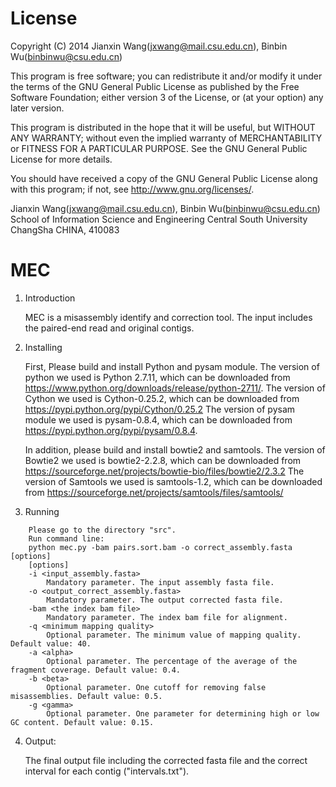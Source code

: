 License
=========

Copyright (C) 2014 Jianxin Wang(jxwang@mail.csu.edu.cn), Binbin Wu(binbinwu@csu.edu.cn)

This program is free software; you can redistribute it and/or
modify it under the terms of the GNU General Public License
as published by the Free Software Foundation; either version 3
of the License, or (at your option) any later version.

This program is distributed in the hope that it will be useful,
but WITHOUT ANY WARRANTY; without even the implied warranty of
MERCHANTABILITY or FITNESS FOR A PARTICULAR PURPOSE.  See the
GNU General Public License for more details.

You should have received a copy of the GNU General Public License
along with this program; if not, see <http://www.gnu.org/licenses/>.

Jianxin Wang(jxwang@mail.csu.edu.cn), Binbin Wu(binbinwu@csu.edu.cn)
School of Information Science and Engineering
Central South University
ChangSha
CHINA, 410083


MEC
=================
1) Introduction

	MEC is a misassembly identify and correction tool.
	The input includes the paired-end read and original contigs. 

2) Installing

	First, Please build and install Python and pysam module. 
	The version of python we used is Python 2.7.11, which can be downloaded from https://www.python.org/downloads/release/python-2711/.
	The version of Cython  we used is Cython-0.25.2, which can be downloaded from https://pypi.python.org/pypi/Cython/0.25.2
	The version of pysam module we used is pysam-0.8.4, which can be downloaded from https://pypi.python.org/pypi/pysam/0.8.4. 
	
	In addition, please build and install bowtie2 and samtools.
	The version of Bowtie2 we used is bowtie2-2.2.8, which can be downloaded from https://sourceforge.net/projects/bowtie-bio/files/bowtie2/2.3.2
	The version of Samtools we used is samtools-1.2, which can be downloaded from https://sourceforge.net/projects/samtools/files/samtools/

3) Running
```
	Please go to the directory "src".
	Run command line:  
	python mec.py -bam pairs.sort.bam -o correct_assembly.fasta [options] 
	[options]
	-i <input_assembly.fasta>
		Mandatory parameter. The input assembly fasta file.
	-o <output_correct_assembly.fasta>
		Mandatory parameter. The output corrected fasta file.
	-bam <the index bam file>
		Mandatory parameter. The index bam file for alignment. 
	-q <minimum mapping quality>
		Optional parameter. The minimum value of mapping quality. Default value: 40.
	-a <alpha>
		Optional parameter. The percentage of the average of the fragment coverage. Default value: 0.4.
	-b <beta>
		Optional parameter. One cutoff for removing false misassemblies. Default value: 0.5.
	-g <gamma>
		Optional parameter. One parameter for determining high or low GC content. Default value: 0.15.
```	
4) Output:

	The final output file including the corrected fasta file and the correct interval for each contig ("intervals.txt").

	
	
	
	
	
